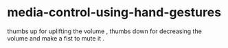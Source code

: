 # media-control-using-hand-gestures
thumbs up for uplifting the volume , thumbs down for decreasing the volume and make a fist to mute it . 

